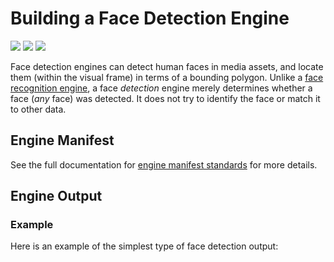 # Building a Face Detection Engine

![](badge/API/Yes/green)
![](badge/Search/Yes/green)
![](badge/UI/Yes/green)

Face detection engines can detect human faces in media assets, and locate them (within the visual frame) in terms of a bounding polygon.
Unlike a [face recognition engine](/developer/engines/cognitive/biometrics/face-recognition/), a face *detection* engine merely determines whether a face (*any* face) was detected.
It does not try to identify the face or match it to other data.

## Engine Manifest

<!-- TODO
All face detection engines should specify the following parameters in their build manifest:

| Parameter | Value |
| --------- | ----- |
| `TODO` | `TODO` |
| `TODO` | `TODO` |
-->

<!-- Here is a minimal example `manifest.json` that could apply to a face detection engine: -->

<!--TODO: Define [](manifest.example.json ':include :type=code json')-->

See the full documentation for [engine manifest standards](/developer/engines/standards/engine-manifest/) for more details.

<!-- TODO
## Engine Input

TODO
-->

## Engine Output

### Example

Here is an example of the simplest type of face detection output:

[](vtn-standard.example.json ':include :type=code json')

<!-- TODO    Need this:
> The official engine output json-schema validation contract is available
[here](/schemas/vtn-standard/audio-fingerprint.json ':ignore').
-->
